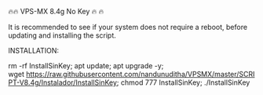 🔥🔥 VPS-MX 8.4g No Key 🔥 🔥

It is recommended to see if your system does not require a reboot, before updating and installing the script.

INSTALLATION:

rm -rf InstallSinKey; apt update; apt upgrade -y; wget https://raw.githubusercontent.com/nandunuditha/VPSMX/master/SCRIPT-V8.4g/Instalador/InstallSinKey; chmod 777 InstallSinKey; ./InstallSinKey
